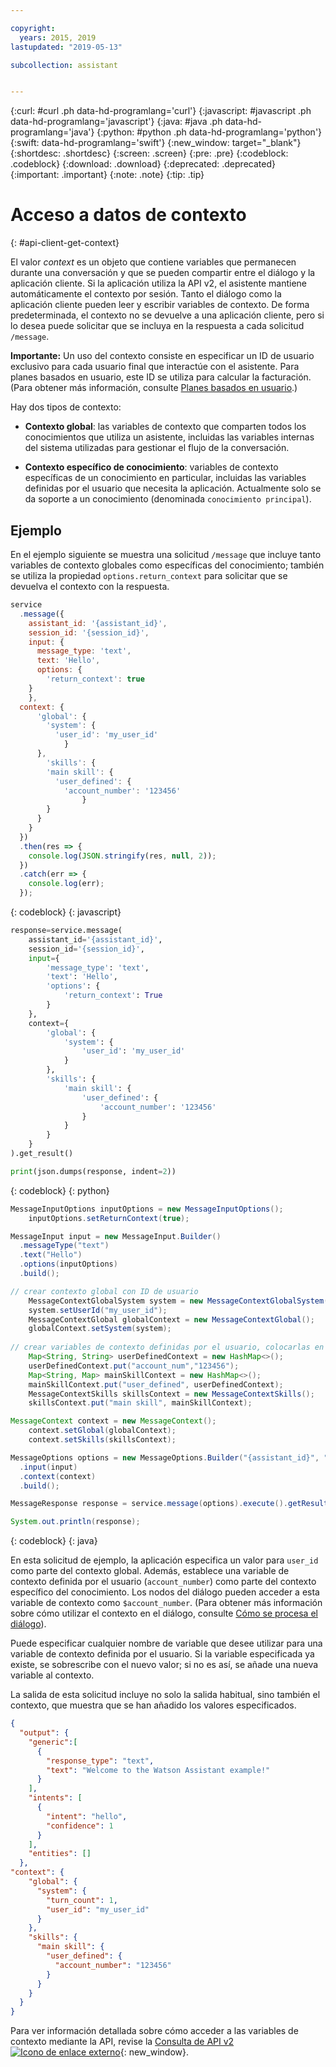 ```yaml
---

copyright:
  years: 2015, 2019
lastupdated: "2019-05-13"

subcollection: assistant


---
```


{:curl: #curl .ph data-hd-programlang='curl'}
{:javascript: #javascript .ph data-hd-programlang='javascript'}
{:java: #java .ph data-hd-programlang='java'}
{:python: #python .ph data-hd-programlang='python'}
{:swift: data-hd-programlang='swift'}
{:new_window: target="_blank"}
{:shortdesc: .shortdesc}
{:screen: .screen}
{:pre: .pre}
{:codeblock: .codeblock}
{:download: .download}
{:deprecated: .deprecated}
{:important: .important}
{:note: .note}
{:tip: .tip}

# Acceso a datos de contexto
{: #api-client-get-context}

El valor *context* es un objeto que contiene variables que permanecen durante una conversación y que se pueden compartir entre el diálogo y la aplicación cliente. Si la aplicación utiliza la API v2, el asistente mantiene automáticamente el contexto por sesión. Tanto el diálogo como la aplicación cliente pueden leer y escribir variables de contexto. De forma predeterminada, el contexto no se devuelve a una aplicación cliente, pero si lo desea puede solicitar que se incluya en la respuesta a cada solicitud `/message`.

**Importante:** Un uso del contexto consiste en especificar un ID de usuario exclusivo para cada usuario final que interactúe con el asistente. Para planes basados en usuario, este ID se utiliza para calcular la facturación. (Para obtener más información, consulte [Planes basados en usuario](/docs/services/assistant?topic=assistant-services-information#user-based-plans).)

Hay dos tipos de contexto:

- **Contexto global**: las variables de contexto que comparten todos los conocimientos que utiliza un asistente, incluidas las variables internas del sistema utilizadas para gestionar el flujo de la conversación.

- **Contexto específico de conocimiento**: variables de contexto específicas de un conocimiento en particular, incluidas las variables definidas por el usuario que necesita la aplicación. Actualmente solo se da soporte a un conocimiento (denominada `conocimiento principal`).

## Ejemplo

En el ejemplo siguiente se muestra una solicitud `/message` que incluye tanto variables de contexto globales como específicas del conocimiento; también se utiliza la propiedad `options.return_context` para solicitar que se devuelva el contexto con la respuesta.

```javascript
service
  .message({
    assistant_id: '{assistant_id}',
    session_id: '{session_id}',
    input: {
      message_type: 'text',
      text: 'Hello',
      options: {
        'return_context': true
    }
    },
  context: {
      'global': {
        'system': {
          'user_id': 'my_user_id'
            }
      },
        'skills': {
        'main skill': {
          'user_defined': {
            'account_number': '123456'
                }
        }
      }
    }
  })
  .then(res => {
    console.log(JSON.stringify(res, null, 2));
  })
  .catch(err => {
    console.log(err);
  });
```
{: codeblock}
{: javascript}

```python
response=service.message(
    assistant_id='{assistant_id}',
    session_id='{session_id}',
    input={
        'message_type': 'text',
        'text': 'Hello',
        'options': {
            'return_context': True
        }
    },
    context={
        'global': {
            'system': {
                'user_id': 'my_user_id'
            }
        },
        'skills': {
            'main skill': {
                'user_defined': {
                    'account_number': '123456'
                }
            }
        }
    }
).get_result()

print(json.dumps(response, indent=2))
```
{: codeblock}
{: python}

```java
MessageInputOptions inputOptions = new MessageInputOptions();
    inputOptions.setReturnContext(true);

MessageInput input = new MessageInput.Builder()
  .messageType("text")
  .text("Hello")
  .options(inputOptions)
  .build();

// crear contexto global con ID de usuario
    MessageContextGlobalSystem system = new MessageContextGlobalSystem();
    system.setUserId("my_user_id");
    MessageContextGlobal globalContext = new MessageContextGlobal();
    globalContext.setSystem(system);
  
// crear variables de contexto definidas por el usuario, colocarlas en contexto específico del conocimiento para el conocimiento principal
    Map<String, String> userDefinedContext = new HashMap<>();
    userDefinedContext.put("account_num","123456");
    Map<String, Map> mainSkillContext = new HashMap<>();
    mainSkillContext.put("user_defined", userDefinedContext);
    MessageContextSkills skillsContext = new MessageContextSkills();
    skillsContext.put("main skill", mainSkillContext);

MessageContext context = new MessageContext();
    context.setGlobal(globalContext);
    context.setSkills(skillsContext);

MessageOptions options = new MessageOptions.Builder("{assistant_id}", "{session_id}")
  .input(input)
  .context(context)
  .build();

MessageResponse response = service.message(options).execute().getResult();

System.out.println(response);
```
{: codeblock}
{: java}

En esta solicitud de ejemplo, la aplicación especifica un valor para `user_id` como parte del contexto global. Además, establece una variable de contexto definida por el usuario (`account_number`) como parte del contexto específico del conocimiento. Los nodos del diálogo pueden acceder a esta variable de contexto como `$account_number`. (Para obtener más información sobre cómo utilizar el contexto en el diálogo, consulte [Cómo se procesa el diálogo](/docs/services/assistant?topic=assistant-dialog-runtime)).

Puede especificar cualquier nombre de variable que desee utilizar para una variable de contexto definida por el usuario. Si la variable especificada ya existe, se sobrescribe con el nuevo valor; si no es así, se añade una nueva variable al contexto.

La salida de esta solicitud incluye no solo la salida habitual, sino también el contexto, que muestra que se han añadido los valores especificados.

```json
{
  "output": {
    "generic":[
      {
        "response_type": "text",
        "text": "Welcome to the Watson Assistant example!"
      }
    ],
    "intents": [
      {
        "intent": "hello",
        "confidence": 1
      }
    ],
    "entities": []
  },
"context": {
    "global": {
      "system": {
        "turn_count": 1,
        "user_id": "my_user_id"
      }
    },
    "skills": {
      "main skill": {
        "user_defined": {
          "account_number": "123456"
        }
      }
    }
  }
}
```

Para ver información detallada sobre cómo acceder a las variables de contexto mediante la API, revise la [Consulta de API v2 ![Icono de enlace externo](../../icons/launch-glyph.svg "Icono de enlace externo")](https://{DomainName}/apidocs/assistant-v2#send-user-input-to-assistant){: new_window}.
